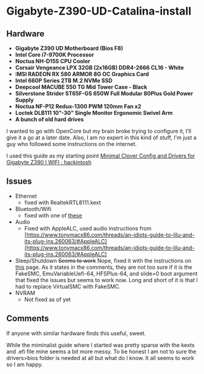 # Gigabyte-Z390-UD-Catalina-install

## Hardware
* **Gigabyte Z390 UD Motherboard (Bios F8)**
* **Intel Core i7-9700K Processor**
* **Noctua NH-D15S CPU Cooler**
* **Corsair Vengeance LPX 32GB (2x16GB) DDR4-2666 CL16 - White**
* l**MSI RADEON RX 580 ARMOR 8G OC Graphics Card**
* **Intel 660P Series 2TB M.2 NVMe SSD**
* **Deepcool MACUBE 550 TG Mid Tower Case - Black**
* **Silverstone Strider ST65F-GS 650W Full Modular 80Plus Gold Power Supply**
* **Noctua NF-P12 Redux-1300 PWM 120mm Fan x2**
* **Loctek DLB111 10”-30” Single Monitor Ergonomic Swivel Arm**
* **A bunch of old hard drives**

I wanted to go with OpenCore but my brain broke trying to configure it, I’ll give it a go at a later date. Also, I am no expert in this kind of stuff, I'm just a guy who followed some instructions on the internet. 

I used this guide as my starting point 
[Minimal Clover Config and Drivers for Gigabyte Z390 I WIFI : hackintosh](https://www.reddit.com/r/hackintosh/comments/az7ld1/minimal_clover_config_and_drivers_for_gigabyte/%0A)

## Issues

* Ethernet
	* fixed with RealtekRTL8111.kext 
* Bluetooth/Wifi
	* fixed with one of  [these](https://www.ebay.com/itm/HACKINTOSH-WIFI-AC-BLUETOOTH-4-0-ADAPTER-BCM94360CS2-PCI-x1-NATIVE-SUPPORT/173886173938?hash=item287c6c72f2:g:PqwAAOSwO7dcEF3c) 
* Audio
	* Fixed with AppleALC, used audio instructions from  [https://www.tonymacx86.com/threads/an-idiots-guide-to-lilu-and-its-plug-ins.260063/#AppleALC](https://www.tonymacx86.com/threads/an-idiots-guide-to-lilu-and-its-plug-ins.260063/#AppleALC) 
* Sleep/Shutdown
	~~Seems to work~~ Nope, fixed it with the instructions on [this](https://www.reddit.com/r/hackintosh/comments/bdbn8w/new_hackintosh_mostly_working_except_for/) page. As it states in the comments, they are not too sure if it is the  FakeSMC, EmuVariableUefi-64, HFSPlus-64, and slide=0 boot argument that fixed the issues but seems to work now. Long and short of it is that I had to replace VirtualSMC with FakeSMC. 
* NVRAM
	* Not fixed as of yet


## Comments
If anyone with similar hardware finds this useful, sweet. 

While the miminalist guide where I started was pretty sparse with the kexts and .efi file mine seems a bit more messy. To be honest I am not to sure the drivers>bios folder is needed at all but what do I know. It all seems to work so I am happy.  
